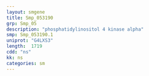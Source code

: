 ```yaml
---
layout: smgene
title: Smp_053190
grp: Smp_05
description: "phosphatidylinositol 4 kinase alpha"
smp: Smp_053190.1
uniprot: "G4LXS3"
length:  1719
cdd: "ns"
kk: ns
categories: sm
---
```

